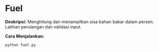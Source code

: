 # Fuel

**Deskripsi:**
Menghitung dan menampilkan sisa bahan bakar dalam persen. Latihan perulangan dan validasi input.

**Cara Menjalankan:**
```
python fuel.py
```
